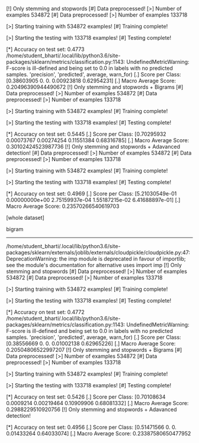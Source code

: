 [!] Only stemming and stopwords
[#] Data preprocessed! 
[>] Number of examples 534872
[#] Data preprocessed! 
[>] Number of examples 133718

[>] Starting training with 534872 examples!
[#] Training complete!


[>] Starting the testing with 133718 examples!
[#] Testing complete!

[*] Accuracy on test set: 0.4773
/home/student_bharti/.local/lib/python3.6/site-packages/sklearn/metrics/classification.py:1143: UndefinedMetricWarning: F-score is ill-defined and being set to 0.0 in labels with no predicted samples.
  'precision', 'predicted', average, warn_for)
[.] Score per Class: [0.38603905 0.         0.         0.00923818 0.62954231]
[.] Macro Average Score: 0.20496390944490672
[!] Only stemming and stopwords + Bigrams
[#] Data preprocessed! 
[>] Number of examples 534872
[#] Data preprocessed! 
[>] Number of examples 133718

[>] Starting training with 534872 examples!
[#] Training complete!


[>] Starting the testing with 133718 examples!
[#] Testing complete!

[*] Accuracy on test set: 0.5445
[.] Score per Class: [0.70295932 0.00073767 0.00274254 0.11551384 0.68316785]
[.] Macro Average Score: 0.30102424523987736
[!] Only stemming and stopwords + Adavanced detection!
[#] Data preprocessed! 
[>] Number of examples 534872
[#] Data preprocessed! 
[>] Number of examples 133718

[>] Starting training with 534872 examples!
[#] Training complete!


[>] Starting the testing with 133718 examples!
[#] Testing complete!

[*] Accuracy on test set: 0.4969
[.] Score per Class: [5.21030549e-01 0.00000000e+00 2.75159937e-04 1.55187215e-02
 6.41688897e-01]
[.] Macro Average Score: 0.23570266540619703


[whole dataset]



bigram

---------------------------
/home/student_bharti/.local/lib/python3.6/site-packages/sklearn/externals/joblib/externals/cloudpickle/cloudpickle.py:47: DeprecationWarning: the imp module is deprecated in favour of importlib; see the module's documentation for alternative uses
  import imp
[!] Only stemming and stopwords
[#] Data preprocessed! 
[>] Number of examples 534872
[#] Data preprocessed! 
[>] Number of examples 133718

[>] Starting training with 534872 examples!
[#] Training complete!


[>] Starting the testing with 133718 examples!
[#] Testing complete!

[*] Accuracy on test set: 0.4772
/home/student_bharti/.local/lib/python3.6/site-packages/sklearn/metrics/classification.py:1143: UndefinedMetricWarning: F-score is ill-defined and being set to 0.0 in labels with no predicted samples.
  'precision', 'predicted', average, warn_for)
[.] Score per Class: [0.38556669 0.         0.         0.01002138 0.62965226]
[.] Macro Average Score: 0.20504806522997207
[!] Only stemming and stopwords + Bigrams
[#] Data preprocessed! 
[>] Number of examples 534872
[#] Data preprocessed! 
[>] Number of examples 133718

[>] Starting training with 534872 examples!
[#] Training complete!


[>] Starting the testing with 133718 examples!
[#] Testing complete!

[*] Accuracy on test set: 0.5426
[.] Score per Class: [0.70108634 0.0009214  0.00219464 0.10909906 0.68081332]
[.] Macro Average Score: 0.2988229510920756
[!] Only stemming and stopwords + Adavanced detection!


[*] Accuracy on test set: 0.4956
[.] Score per Class: [0.51471566 0.         0.         0.01433264 0.64033074]
[.] Macro Average Score: 0.23387580650477952
